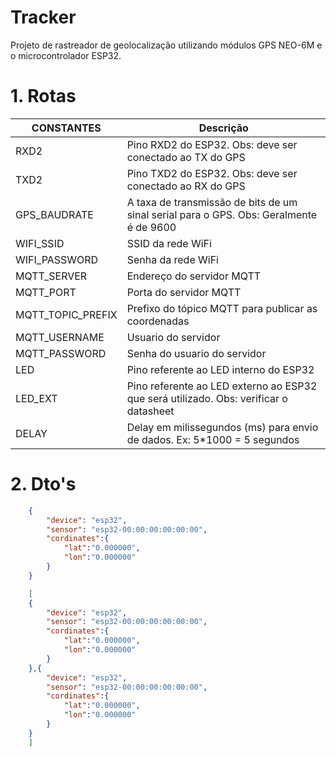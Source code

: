 # Tracker
 Projeto de rastreador de geolocalização utilizando módulos GPS NEO-6M e o microcontrolador ESP32.

# 1. Rotas

| CONSTANTES        | Descrição                                                                              |
| ----------------- | -------------------------------------------------------------------------------------- |
| RXD2              | Pino RXD2 do ESP32. Obs: deve ser conectado ao TX do GPS                               |
| TXD2              | Pino TXD2 do ESP32. Obs: deve ser conectado ao RX do GPS                               |
| GPS_BAUDRATE      | A taxa de transmissão de bits de um sinal serial para o GPS. Obs: Geralmente é de 9600 |
| WIFI_SSID         | SSID da rede WiFi                                                                      |
| WIFI_PASSWORD     | Senha da rede WiFi                                                                     |
| MQTT_SERVER       | Endereço do servidor MQTT                                                              |
| MQTT_PORT         | Porta do servidor MQTT                                                                 |
| MQTT_TOPIC_PREFIX | Prefixo do tópico MQTT para publicar as coordenadas                                    |
| MQTT_USERNAME     | Usuario do servidor                                                                    |
| MQTT_PASSWORD     | Senha do usuario do servidor                                                           |
| LED               | Pino referente ao LED interno do ESP32                                                 |
| LED_EXT           | Pino referente ao LED externo ao ESP32 que será utilizado. Obs: verificar o datasheet  |
| DELAY             | Delay em milissegundos (ms) para envio de dados. Ex: 5*1000 = 5 segundos               |


# 2. Dto's

```json
    {
        "device": "esp32",
        "sensor": "esp32-00:00:00:00:00:00",
        "cordinates":{
            "lat":"0.000000",
            "lon":"0.000000"
        }
    }
```

```json
    [
    {
        "device": "esp32",
        "sensor": "esp32-00:00:00:00:00:00",
        "cordinates":{
            "lat":"0.000000",
            "lon":"0.000000"
        }
    },{
        "device": "esp32",
        "sensor": "esp32-00:00:00:00:00:00",
        "cordinates":{
            "lat":"0.000000",
            "lon":"0.000000"
        }
    }
    ]
```